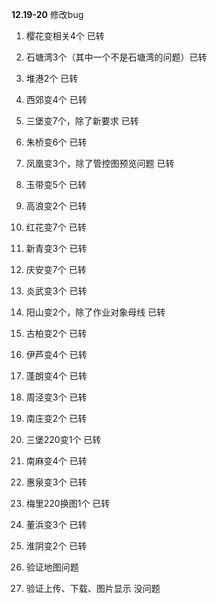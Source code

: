 **12.19-20**
修改bug
1. 樱花变相关4个 已转
2. 石塘湾3个（其中一个不是石塘湾的问题）已转
3. 堆港2个 已转
4. 西郊变4个 已转
5. 三堡变7个，除了新要求 已转
6. 朱桥变6个 已转
7. 凤凰变3个，除了管控图预览问题 已转
8. 玉带变5个 已转
9. 高浪变2个 已转
10. 红花变7个 已转
11. 新青变3个 已转
12. 庆安变7个 已转
13. 炎武变3个 已转
14. 阳山变2个，除了作业对象母线 已转
15. 古柏变2个 已转
16. 伊芦变4个 已转
17. 蓬朗变4个 已转
18. 周泾变3个 已转
19. 南庄变2个 已转
20. 三堡220变1个 已转
21. 南麻变4个 已转
22. 惠泉变3个 已转
23. 梅里220换图1个 已转
24. 董浜变3个 已转
25. 淮阴变2个 已转



14. 验证地图问题
15. 验证上传、下载、图片显示 没问题
